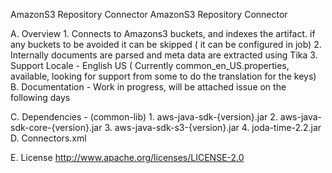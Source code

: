 AmazonS3 Repository Connector
AmazonS3 Repository Connector

A. Overview
	1. Connects to Amazons3 buckets, and indexes the artifact. if any buckets to be avoided it can be skipped ( it can be configured in job)
	2. Internally documents are parsed and meta data are extracted using Tika
	3. Support Locale - English US ( Currently common_en_US.properties, available, looking for support from some to do the translation for the keys)
B. Documentation - Work in progress, will be attached issue on the following days

C. Dependencies - (common-lib)
	1. aws-java-sdk-{version}.jar
	2. aws-java-sdk-core-{version}.jar
	3. aws-java-sdk-s3-{version}.jar
	4. joda-time-2.2.jar
D. Connectors.xml
	<!-- Add your authority connectors here -->
	<authorityconnector name="Amazons3" class="org.apache.manifoldcf.authorities.authorities.amazons3.AmazonS3Authority"/>
	<!-- Add your repository connectors here -->
	<repositoryconnector name="AmazonS3" class="org.apache.manifoldcf.crawler.connectors.amazons3.AmazonS3Connector"/>

E. License
http://www.apache.org/licenses/LICENSE-2.0 	
	